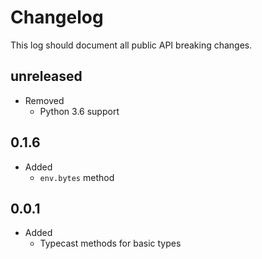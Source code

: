 # Changelog

This log should document all public API breaking changes.

## **unreleased**

- Removed
  - Python 3.6 support

## 0.1.6

- Added
  - `env.bytes` method

## 0.0.1

- Added
  - Typecast methods for basic types
